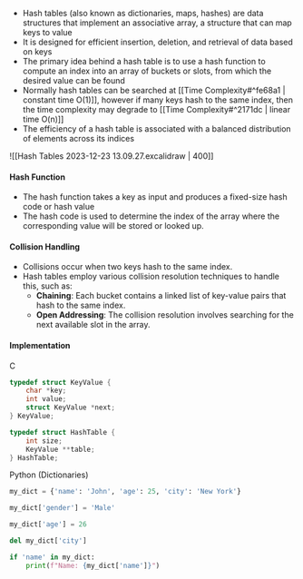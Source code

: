 - Hash tables (also known as dictionaries, maps, hashes) are data structures that implement an associative array, a structure that can map keys to value
- It is designed for efficient insertion, deletion, and retrieval of data based on keys
- The primary idea behind a hash table is to use a hash function to compute an index into an array of buckets or slots, from which the desired value can be found
- Normally hash tables can be searched at [[Time Complexity#^fe68a1 | constant time O(1)]], however if many keys hash to the same index, then the time complexity may degrade to [[Time Complexity#^2171dc | linear time O(n)]]
- The efficiency of a hash table is associated with a balanced distribution of elements across its indices

![[Hash Tables 2023-12-23 13.09.27.excalidraw | 400]]

#### Hash Function
- The hash function takes a key as input and produces a fixed-size hash code or hash value
- The hash code is used to determine the index of the array where the corresponding value will be stored or looked up.

#### Collision Handling
- Collisions occur when two keys hash to the same index.
- Hash tables employ various collision resolution techniques to handle this, such as:
	- **Chaining**: Each bucket contains a linked list of key-value pairs that hash to the same index.
	- **Open Addressing**: The collision resolution involves searching for the next available slot in the array.

#### Implementation
C
```C
typedef struct KeyValue {
    char *key;
    int value;
    struct KeyValue *next;
} KeyValue;

typedef struct HashTable {
    int size;
    KeyValue **table;
} HashTable;
```

Python (Dictionaries)
```python
my_dict = {'name': 'John', 'age': 25, 'city': 'New York'}

my_dict['gender'] = 'Male'

my_dict['age'] = 26

del my_dict['city']

if 'name' in my_dict:
    print(f"Name: {my_dict['name']}")
```
